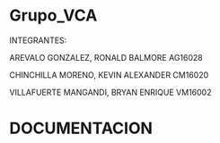# Grupo_VCA

INTEGRANTES:

AREVALO GONZALEZ, RONALD BALMORE		AG16028

CHINCHILLA MORENO, KEVIN ALEXANDER		CM16020

VILLAFUERTE MANGANDI, BRYAN ENRIQUE		VM16002


# DOCUMENTACION
